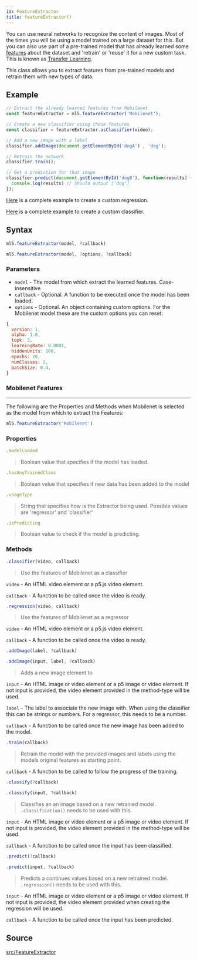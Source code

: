 ```yaml
---
id: FeatureExtractor
title: featureExtractor()
---
```


You can use neural networks to recognize the content of images. Most of the times you will be using a model trained on a large dataset for this. But you can also use part of a pre-trained model that has already learned some [features]() about the dataset and 'retrain' or 'reuse' it for a new custom task. This is known as [Transfer Learning]().

This class allows you to extract features from pre-trained models and retrain them with new types of data.

## Example

```javascript
// Extract the already learned features from Mobilenet
const featureExtractor = ml5.featureExtractor('Mobilenet');

// Create a new classifier using those features
const classifier = featureExtractor.asClassifier(video);

// Add a new image with a label
classifier.addImage(document.getElementById('dogA') , 'dog');

// Retrain the network
classifier.train();

// Get a prediction for that image
classifier.predict(document.getElementById('dogB'), function(results) {
  console.log(results) // Should output ['dog']
});
```

[Here](https://github.com/ml5js/ml5-examples/blob/master/p5js/FeatureExtractor_Image_Regression/sketch.js) is a complete example to create a custom regression.

[Here](https://github.com/ml5js/ml5-examples/blob/master/p5js/FeatureExtractor_Image_Classification/sketch.js) is a complete example to create a custom classifier.

## Syntax
  ```javascript
  ml5.featureExtractor(model, ?callback)
  ```

  ```javascript
  ml5.featureExtractor(model, ?options, ?callback)
  ```
### Parameters
  - `model` - The model from which extract the learned features. Case-insensitive
  - `callback` - Optional. A function to be executed once the model has been loaded.
  - `options` - Optional. An object containing custom options. For the Mobilenet model these are the custom options you can reset:

  ```javascript
  {   
    version: 1,
    alpha: 1.0,
    topk: 3,
    learningRate: 0.0001,
    hiddenUnits: 100,
    epochs: 20,
    numClasses: 2,
    batchSize: 0.4, 
  }
  ```
### Mobilenet Features
--- 

The following are the Properties and Methods when Mobilenet is selected as the model from which to extract the Features:

```javascript
ml5.featureExtractor('Mobilenet')
```

### Properties

  ```javascript
  .modelLoaded
  ```
  > Boolean value that specifies if the model has loaded.

  ```javascript
  .hasAnyTrainedClass
  ```
  > Boolean value that specifies if new data has been added to the model 

  ```javascript
  .usageType
  ```
  > String that specifies how is the Extractor being used. Possible values are 'regressor' and 'classifier'

  ```javascript
  .isPredicting
  ```
  > Boolean value to check if the model is predicting.


### Methods

  ```javascript
  .classifier(video, callback)
  ```
  > Use the features of Mobilenet as a classifier

  `video` - An HTML video element or a p5.js video element.

  `callback` - A function to be called once the video is ready.

  ```javascript
  .regression(video, callback)
  ```
  > Use the features of Mobilenet as a regressor

  `video` - An HTML video element or a p5.js video element.

  `callback` - A function to be called once the video is ready.

  ```javascript
  .addImage(label, ?callback)
  ```
  ```javascript
  .addImage(input, label, ?callback)
  ```
  > Adds a new image element to 

  `input` -  An HTML image or video element or a p5 image or video element. If not input is provided, the video element provided in the method-type will be used.

  `label` -  The label to associate the new image with. When using the classifier this can be strings or numbers. For a regressor, this needs to be a number.

  `callback` - A function to be called once the new image has been added to the model.


  ```javascript
  .train(callback)
  ```
  > Retrain the model with the provided images and labels using the models original features as starting point.

  `callback` - A function to be called to follow the progress of the training.

  ```javascript
  .classify(?callback)
  ```
  ```javascript
  .classify(input, ?callback)
  ```
  > Classifies an an image based on a new retrained model. `.classification()` needs to be used with this.

  `input` - An HTML image or video element or a p5 image or video element. If not input is provided, the video element provided in the method-type will be used.

  `callback` - A function to be called once the input has been classified.

  ```javascript
  .predict(?callback)
  ```
  ```javascript
  .predict(input, ?callback)
  ```
  > Predicts a continues values based on a new retrained model. `.regression()` needs to be used with this. 

  `input` - An HTML image or video element or a p5 image or video element. If not input is provided, the video element provided when creating the regression will be used.

  `callback` - A function to be called once the input has been predicted.

## Source

[src/FeatureExtractor](https://github.com/ml5js/ml5-library/tree/master/src/FeatureExtractor)